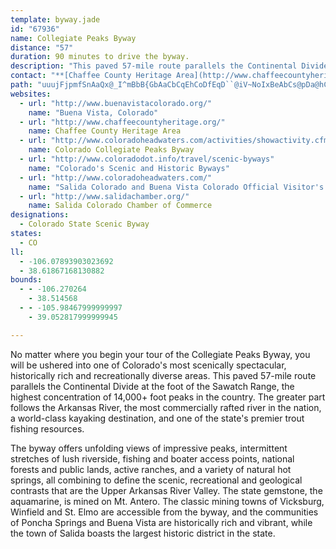```yaml
---
template: byway.jade
id: "67936"
name: Collegiate Peaks Byway
distance: "57"
duration: 90 minutes to drive the byway.
description: "This paved 57-mile route parallels the Continental Divide at the foot of the Sawatch Range, the highest concentration of 14,000+ foot peaks in the country."
contact: "**[Chaffee County Heritage Area](http://www.chaffeecountyheritage.org)** \r\n 719-539-5106 \r\n<br />\r\n[Send E-mail](mailto:info@chaffeecountyheritage.org)  \r\n"
path: "uuujFjpmfSnAaQx@_I^mBbB{GbAaCbCqEhCoDfEqD``@iV~NoIxBeAbCs@pDa@hCCdCH`F^rg@nFfCJxAEdCYvA_@~B_A~^uU`JcGvDcDrDmDfG{Hf_CqkD`d@sx@vDyF|[i`@pDqDfDiCx@a@lI_DbH{B|DmBvCqCbBaCnA_Cv@qBp@gCn@aFXmJ?}OHsCNm@x@mAjL_NfHiI|E_FhS_`@rDuH|@eDz@eAl@Uxp@E`At@o@vBe@tEYbgD?zENxHTxC`Ftb@xD~a@h@vIbC~WfIfcApGts@bFxp@rAnN`K`oAyDL}D~@eM~EiCfBk@r@}@jAkCfFyAmAuAm@cCKgvC_@eFDgCIqDNiCb@gCpAmB~AgFrH_ClB_C~@mBXiA@yAIkGcAmZ_Gq[}FiEk@wGa@{GCmGX_u@xJyiAtNwGd@uJ@gFSwIeAofBqXwYaEec@aHgFk@mF?gDZmCd@}Y`GeLpCsDlAkPxH}Al@iFxAmEv@_cAvLqGbAohC|g@mH|@qJRu^s@}EQsE[mh@gHmG_@az@H}ENaJ`AoS~EiC^mC@mCScBa@mCeA{Aw@o^yXgFkC_Ds@kCYeCCibANuQO}Da@iAYqp@{VaHsB_C[aFJo^nB}BVeCx@iCrAyAdAiBdBwf@fh@gF`HgDlF}DzH_ItN{D|HsMzVaFlHkCxC{CtBqFjCuMjD}EbA}DvA_CrAcCfBiBdCqAxBoG`Nw@nA_CrCwCxB{E|AuATeCP_DGkR}ByEM}DLwVrBud@[aF?iCLcCZqGpA_S~EkI`Ccc@lKaO`EgG`Ca]rQgg@nRoVbJe]tTiClAqKlDcM~E{qAhu@yE`DyDtD}EjHiQ|XwCrDyEfE{\\vVkNrKaHrE}Az@qFpBiZ`JwDxBcDbDaG`KmBvBcCrAmMfDmBr@wElCiFzEeLtLqIrKeA~@mAr@oAj@sAXyAJqh@O_AN}@Xu@d@wEhFq@d@}DdB}@l@_E`EqGpEwFzBsWhI{FvAaK`Aqm@vE}i@tEsCr@_Bp@qXpOma@zU{_@dTmeBhbAuEtBiXlJwD~AiAp@yA`AoCpCqLbOmBrBoMzKcEfDoAr@qEjBiDt@iKbByDx@iBl@uDpB{FzDcDlB}E`B}Ej@_RfAuH~@u^fIiBr@sA~@oBvBiKzL{B|Cs@|Ae@fB]`CmCxi@e@pEo@lDiC|HiCxE{BrCyEjF{FtFyA~@{B`AsCj@}ALaDHoEi@_DeAcBgAcAy@mGgGeJmHgCs@oBGgCXkBx@o@^iAfAaG~HwBfDeCbDwCrCoA~@eIpDiVlGiAj@o@f@yA~A_AzAmB~Fu@zAcAhAgElCoAzAsAjCs@`DiDr\\K~@c@pAmAfBmHzGmExFmA`B_BrCcDrGmBbCkAt@cA^uQrF{AXuCDyLWaBJsA\\mAf@oD~BcBx@kFnB}HxBi@XeA~@iAjBm@jC"
websites: 
  - url: "http://www.buenavistacolorado.org/"
    name: "Buena Vista, Colorado"
  - url: "http://www.chaffeecountyheritage.org/"
    name: Chaffee County Heritage Area
  - url: "http://www.coloradoheadwaters.com/activities/showactivity.cfm?colorado_activity=Collegiate_Peaks_Byway&subcat=81"
    name: Colorado Collegiate Peaks Byway
  - url: "http://www.coloradodot.info/travel/scenic-byways"
    name: "Colorado's Scenic and Historic Byways"
  - url: "http://www.coloradoheadwaters.com/"
    name: "Salida Colorado and Buena Vista Colorado Official Visitor's Guid"
  - url: "http://www.salidachamber.org/"
    name: Salida Colorado Chamber of Commerce
designations: 
  - Colorado State Scenic Byway
states: 
  - CO
ll: 
  - -106.07893903023692
  - 38.61867168130882
bounds: 
  - - -106.270264
    - 38.514568
  - - -105.98467999999997
    - 39.052817999999945

---
```


No matter where you begin your tour of the Collegiate Peaks Byway, you will be ushered into one of Colorado's most scenically spectacular, historically rich and recreationally diverse areas. This paved 57-mile route parallels the Continental Divide at the foot of the Sawatch Range, the highest concentration of 14,000+ foot peaks in the country. The greater part follows the Arkansas River, the most commercially rafted river in the nation, a world-class kayaking destination, and one of the state's premier trout fishing resources.

The byway offers unfolding views of impressive peaks, intermittent stretches of lush riverside, fishing and boater access points, national forests and public lands, active ranches, and a variety of natural hot springs, all combining to define the scenic, recreational and geological contrasts that are the Upper Arkansas River Valley. The state gemstone, the aquamarine, is mined on Mt. Antero. The classic mining towns of Vicksburg, Winfield and St. Elmo are accessible from the byway, and the communities of Poncha Springs and Buena Vista are historically rich and vibrant, while the town of Salida boasts the largest historic district in the state.